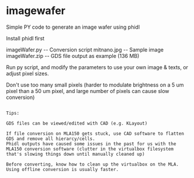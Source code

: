 # imagewafer
Simple PY code to generate an image wafer using phidl

Install phidl first

imageWafer.py --  Conversion script
mitnano.jpg --  Sample image
imageWafer.zip --  GDS file output as example (136 MB)

Run py script, and modify the parameters to use your own image & texts, or adjust pixel sizes.

Don't use too many small pixels (harder to modulate brightness on a 5 um pixel than a 50 um pixel, and large number of pixels can cause slow conversion)

~~~

Tips:

GDS files can be viewed/edited with CAD (e.g. KLayout)

If file conversion on MLA150 gets stuck, use CAD software to flatten GDS and remove all hierarcy/cells.
Phidl outputs have caused some issues in the past for us with the MLA150 conversion software (clutter in the virtualbox filesystem that's slowing things down until manually cleaned up)

Before converting, know how to clean up the virtualbox on the MLA. Using offline conversion is usually faster.
